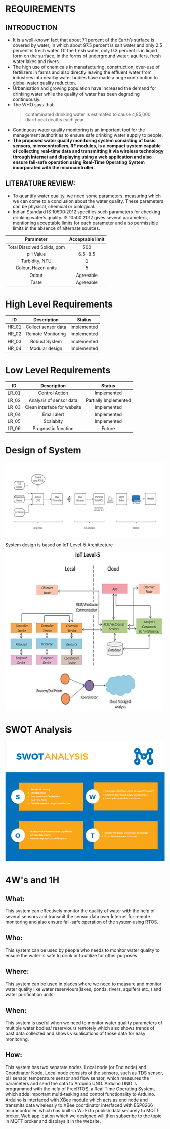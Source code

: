# REQUIREMENTS 

## INTRODUCTION

  * It is a well-known fact that about 71 percent of the Earth’s surface is covered by water, in which about 97.5 percent is salt water and only 2.5 percent is fresh water. Of the fresh water, only 0.3 percent is in liquid form on the surface, in the forms of underground water, aquifers, fresh water lakes and rivers. 
  * The high use of chemicals in manufacturing, construction, over-use of fertilizers in farms and also directly leaving the effluent water from industries into nearby water bodies have made a huge contribution to global water quality reduction.
  * Urbanisation and growing population have increased the demand for drinking water while the quality of water has been degrading continuously.
  * The WHO says that:
       > contaminated drinking water is estimated to cause 4,85,000 diarrhoeal deaths each year.
  * Continuous water quality monitoring is an important tool for the management authorities to ensure safe drinking water supply to people. 
  * **The proposed water quality monitoring system consisting of basic sensors, microcontrollers, RF modules, is a compact system capable of collecting real-time data and transmitting it via wireless technology through Internet and displaying using a web application and also ensure fail-safe operation using Real-Time Operating System incorporated with the microcontroller.**

## LITERATURE REVIEW:
   * To quantify water quality, we need some parameters, measuring which we can come to a conclusion about the water quality. These parameters can be physical, chemical or biological. 
   * Indian Standard IS 10500:2012 specifies such parameters for checking drinking water’s quality. IS 10500:2012 gives several parameters, mentioning acceptable limits for each parameter and also permissible limits in the absence of alternate sources.
    
  |Parameter|Acceptable limit| 
  |:--:|:--:|
  |Total Dissolved Solids, ppm|500|
  |pH Value|6.5-8.5|
  |Turbidity, NTU|1|
  |Colour, Hazen units|5|
  |Odour| Agreeable|
  |Taste|Agreeable|

# High Level Requirements

|ID|Description|Status|
|:--:|:--:|:--:|
|HR_01|Collect sensor data|Implemented|
|HR_02|Remote Monitoring| Implemented|
|HR_03|Robust System|Implemented|
|HR_04|Modular design|Implemented|


# Low Level Requirements

|ID|Description|Status|
|:--:|:--:|:--:|
|LR_01|Control Action|Implemented|
|LR_02|Analysis of sensor data|Partially Implemented|
|LR_03|Clean interface for website|Implemented|
|LR_04|Email alert|Implemented|
|LR_05|Scalabity|Implemented|
|LR_06|Prognostic function|Future|

# Design of System
![System Design](https://github.com/Vigneshwar73/LTTS_270403_MiniProject/blob/main/1_Requirements/System%20design.jpg)

System design is based on IoT Level-5 Architecture 

<img src="https://github.com/Vigneshwar73/LTTS_270403_MiniProject/blob/main/1_Requirements/iot.png" alt="IOT LEVEL 5" width="500" height="500">


# SWOT Analysis
![SWOT](https://github.com/Vigneshwar73/LTTS_270403_MiniProject/blob/main/1_Requirements/SWOT.png)

# 4W's and 1H

## What:
This system can effectively monitor the quality of water with the help of several sensors and transmit the sensor data over Internet for remote monitoring and also ensure fail-safe operation of the system using RTOS.

## Who:
This system can be used by people who needs to monitor water quality to ensure the water is safe to drink or to utilize for other purposes.

## Where:
This system can be used in places where we need to measure and monitor water quality like water reserviours(lakes, ponds, rivers, aquifers etc.,) and water purification units.

## When:
This system is useful when we need to monitor water quality parameters of multiple water bodies/ reserviours remotely which also shows trends of past data collected and shows visualisations of those data for easy monitoring. 

## How:
This system has two separate nodes, Local node (or End node) and Coordinator Node. Local node consists of the sensors, such as TDS sensor, pH sensor, temperature sensor and flow sensor, which measures the parameters and send the data to Arduino UNO. Arduino UNO is programmed with the help of FreeRTOS, a Real Time Operating System, which adds important multi-tasking and control functionality to Arduino. Arduino is interfaced with XBee module which acts as end node and transmits data wirelessly to XBee coordinator interfaced with ESP8266 microcontroller, which has built-in Wi-Fi to publish data securely to MQTT broker. Web application which we designed will then subscribe to the topic in MQTT broker and displays it in the website. 
